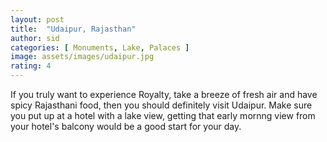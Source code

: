 ```yaml
---
layout: post
title:  "Udaipur, Rajasthan"
author: sid
categories: [ Monuments, Lake, Palaces ]
image: assets/images/udaipur.jpg
rating: 4
---
```

If you truly want to experience Royalty, take a breeze of fresh air and have spicy Rajasthani food, then you should definitely visit Udaipur. Make sure you put up at a hotel with a lake view, getting that early mornng view from your hotel's balcony would be a good start for your day.


<div class="pa-carousel-widget" style="width:100%; height:480px; display:none;"
  data-link="https://www.thrillophilia.com/popular-things-to-do-in-udaipur"
  data-title="Udaipur, Rajasthan"
  data-description="Lakes, palaces, royalty">
  <object data="https://lh3.googleusercontent.com/Y3zj0y7soCwe17jyrf8-u2NVsuayhAq_YI6XyhecFKSqQ6Si9EBOdRVkYf6ZiYwnm_krYQQ2p2v4dsCZTPeaxtNcNc8nxMYdFTzggwpI9YG1hxm_NFwUtHLHYWN8XEOO5NmMI06yn38=w1920-h1080"></object>
  <object data="https://lh3.googleusercontent.com/sdLuCLxs7QixBLMasH7E8go3N4lJ4zgwyD_IxBnO4NVXkZfjC5hMTV_AZM_wQ3UbdwsZdQIjlHwaYH9wWTFPbcj296qackDVKOszBcIz5FE5YgC2uBHb9N89vXphMCFsSruZOfvoF5Y=w1920-h1080"></object>
  <object data="https://lh3.googleusercontent.com/6WsgUF0rPr_GoJtUrbKmj0jKm2UWp4kmbO2qw3oFaEQs6cYg4zJgVb5RVBHHTIRxfgn6bkeWjWWKum34buXDf6N5HZiDJeL2MHg2v2LTrZNDsVdL0bcjz1DBH0RLmQWOb8t1xeadaz0=w1920-h1080"></object>
  <object data="https://lh3.googleusercontent.com/7TwTycW1JPdMO_7fQtgjSsKxLo1lnV8vFsH5hClx3BAVjYpw_JhYNNTjawBMofdD9cbJM-ntJTLLcIJNpRzgHdMmSYMokELIzg3fyFFhBMx_LPrHDI5DXTVtfDzqdYhicxU83AFBbN4=w1920-h1080"></object>
  <object data="https://lh3.googleusercontent.com/E-Fg97krBzQPaVDpvD1cXpDlNh11wAlH7AtXvmohqRMOh-rbRHeIxLjOmWji5bifcORcC-f7CCpzXdBE5_cMEAqHbS4BB3q3eatNhQSH13AD0OFXB39sHVkzc6YTkJWFhzePNlOasxc=w1920-h1080"></object>
  <object data="https://lh3.googleusercontent.com/R40op0Yg09S383rP98NDH-NarAZ0IHnuXZLbPBhqLQ9HoqtCw52j7kVIyBxUoWUpaNjlwIWdr0gsJQycUkRvzOo0CtImhJhFTqnRiYNET-yGH4ShsCNr4ye_c6nZ31DHkKnfnPqSX7c=w1920-h1080"></object>
  <object data="https://lh3.googleusercontent.com/gOopkjE1PtbKZx9vqDgAUEBNsB6PjYGVeCX40LIm1hnO_tFz1iAs1rd8DKoMsKPpyCi-V6cvXyeAUsNbSDQ4uKUSWfjwqE6XcU7FlKwXb59Pc56OXyYg4K4odgQtJIHUwifqG-qmDmU=w1920-h1080"></object>
  <object data="https://lh3.googleusercontent.com/TS-kOaDYl9hAAn1F0hnwe23gxbgF4oUPyKboy7iSSGoj1qSoIRwiXOeZ7Pty-PpCJkZsLdcCYGmrXQEFCG1wtNptAXI_CXn-OWAvFxjxd3p9Q99a_YweJMCbkZPiF4KLFbbTgo3fdFM=w1920-h1080"></object>
  <object data="https://lh3.googleusercontent.com/CTKXQp6lGMBe4lLcFs6XSrdUrl2oR3acwxdGh6yawg84nVvE0IHgcmXYAtXknZtK_hD-gonyiikwHWwTuFyYrfcA-tOX_0W6Tcgw8Aa9WzJbGZLlRtMGLARvEUrFaWRKMaBy8st69OM=w1920-h1080"></object>
  <object data="https://lh3.googleusercontent.com/IqaVjqcsiXdeKM_MzRCYLk3vYGT6ge3lluTdAiNMiVxAn5GRh28mNYz2iyjkdzgs7DhwzlUwQ5uNusolAuTzdkoQPG0kOVMcIsHJGWtZL1nqahe5_3CRodiRdismb_2gK-udTe9OaV4=w1920-h1080"></object>
  <object data="https://lh3.googleusercontent.com/BcPHZcq07-q4jakB4G7wJHYJKObt1_ZJWWxpu6RreoD1lftaWG5GcFQYyuuhiv62BDRK_KDiGYRBfyaPKlUu7ZG2lD-Ns78GQW0JG-vw7_WC1COKpwxEwevqIIY0zcjRUV-aAsJOUaA=w1920-h1080"></object>
  <object data="https://lh3.googleusercontent.com/RQIf0v2dHUsWRnUwXxqY7IBlV6hR3JdvSJBQlHPONKB7FKaUAcVFuBk43KJITwgUu5rALFkNq63ZCFcQirS08COenVV3rAzrnQcy45jfYE4uv-XHJRtPk-u-02sLJfsgkaWyKZn7w6E=w1920-h1080"></object>
  <object data="https://lh3.googleusercontent.com/feeY52IebtOGyovXeA90Mq4twLE5M4NqAWZG09XcsArUth2_RLI3rjdkEwK2tViOsP4BwgvP2Vu80EBcFwqwakcnkmx8uYIZhSa3MBIS1bEnFNNebpNn5WuBTB8a0vxnV5BRcv-myBc=w1920-h1080"></object>
  <object data="https://lh3.googleusercontent.com/ZYaSpxIB39pntuu8Zkp2fGN50IAYNz-WChsrIdy59FcULT45QVyATMIr-2qJvErFVNFOCJzc5NNMuyT6dUCBLNjfETMaQVxcCuMIhdd94l20YMmxjg6JBW78nmV8HiAsLVUb0uUmwG0=w1920-h1080"></object>
  <object data="https://lh3.googleusercontent.com/u2ENIRNPrBjyEzxSJcfjrnhqdbCydnGmfVI-G86y98Jn0zQ8PlTLdBMh7DzYD8yDYQaRnN-7BEbxPcGn-0ZabbmtT3tDuN4TpI2tZQVl3VUubt_O6Pz5THY_08CTXLU8-uevLr9WWIg=w1920-h1080"></object>
  <object data="https://lh3.googleusercontent.com/vRM40ltWnKTKmBEbqHi-KsjroFB93G49w60rFJOUu7-nRlWxqxk4heRDYksbE11dBhn3GBA1nWn2aSegIYJYyzbsya6pQL9TH4KTKCa88wSJP-xjzLqg2yEdljMcM1lkOO3d15Fnfyk=w1920-h1080"></object>
  <object data="https://lh3.googleusercontent.com/a2LqKqt4PfCefjtVkkKt0ECbzgtXCktH7_IlXql-WiolRJHIxjW2ZUs2BpR-uWFQj8Lde4Z2GSL34TGzBVGkRXN2Jcwh-IP2loErSONMJTbKrzV0GdTY9t1ZzA-_19z2zjsbHHfeIY0=w1920-h1080"></object>
  <object data="https://lh3.googleusercontent.com/PQxv4IIYoUCZB2VioJpwoWLPFMwPPsF1YQ513NJUpWamUuXad0yA060zckiYFvOvax_NmaA95jMAEDrLrVU-lWAGUHF4ijWxBkJbpgkjo2nrw24dXJt3SpcMqZXDeU112IPIgIyityg=w1920-h1080"></object>
  <object data="https://lh3.googleusercontent.com/6HFZYysmmEJqF6pFPFqXOHyTGlc8oVNqleRg95hpp6AH-kEUDK9pBm08yyn74d5xHjbN1DZoLWQtNPA4FH1kUAozNWd8Mt8bXqFLh0nvHurRcycb9kyNe2tzqHaa78y6y3zzMfVFCLA=w1920-h1080"></object>
  <object data="https://lh3.googleusercontent.com/2w_Z6slqhXyXdeJbUxEoz41An25PIsxA-p1NGd9QXnT7t8Jvkjujl1P-pS8hrXuojZqM4wIpPQ5mb42qQQ4iUopwBj8CQyWE0CYY-15HTc09Iy18lr5dGlI1JueFaKtPejqkSfn2rCw=w1920-h1080"></object>
  <object data="https://lh3.googleusercontent.com/TtzRAOz8KCRGDUmpNHoLsWCDcYQQPMx45MTayo3oyaYmwHUuwOby8cqGnQc3pJ97gSfXSRNlHCueeQDxh0RhXlKNWoQYOSXBGWRcJAhNQVs1yFmvjgXUw2B9Dfmntxmk0V-khOVyiZg=w1920-h1080"></object>
  <object data="https://lh3.googleusercontent.com/TAHUXPbjMlLwwUGRV9MoBjFIpfV9j69HUyDUWkgRjigx3dA97F-JxAbyL7VSLkbgyEEAYEmQUdxxC_1XFHmZnQykVDunfe9L28ljNgjQZ3PlES2ewSLVbQLf4sfTnL5ZA_tw9DIXrh4=w1920-h1080"></object>
  <object data="https://lh3.googleusercontent.com/Wss11kQY1F0YRlnwl-VuMbUctUc-UAD3XJOs18UgSlLomQ2jMgX2v7eAgarx6VZmSftp7F4M2beBvUTgd4SfU9eUp-rU9AAb6ajObm1lJllOyW-OlMZcuKB0MKIZv_99nsMwCmOFAaQ=w1920-h1080"></object>
</div>
